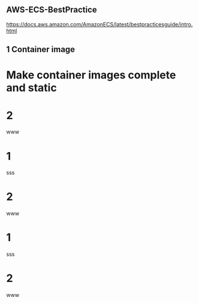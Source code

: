 ## AWS-ECS-BestPractice
https://docs.aws.amazon.com/AmazonECS/latest/bestpracticesguide/intro.html

## 1 Container image
# Make container images complete and static

#

# 2
www

# 1
sss

# 2
www

# 1
sss

# 2
www